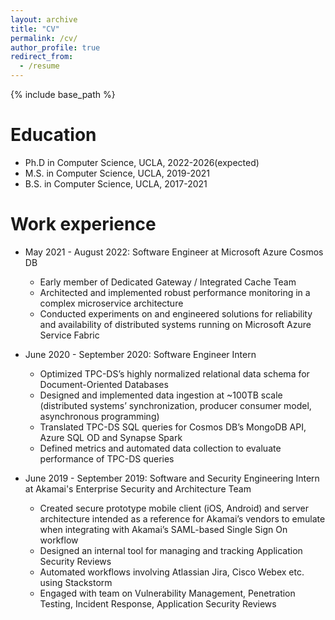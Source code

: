 ```yaml
---
layout: archive
title: "CV"
permalink: /cv/
author_profile: true
redirect_from:
  - /resume
---
```


{% include base_path %}

Education
======
* Ph.D in Computer Science, UCLA, 2022-2026(expected)
* M.S. in Computer Science, UCLA, 2019-2021
* B.S. in Computer Science, UCLA, 2017-2021

Work experience
======
* May 2021 - August 2022: Software Engineer at Microsoft Azure Cosmos DB
  * Early member of Dedicated Gateway / Integrated Cache Team
  * Architected and implemented robust performance monitoring in a complex microservice architecture
  * Conducted experiments on and engineered solutions for reliability and availability of distributed systems running on Microsoft Azure Service Fabric

* June 2020 - September 2020: Software Engineer Intern
  * Optimized TPC-DS’s highly normalized relational data schema for Document-Oriented Databases
  * Designed and implemented data ingestion at ~100TB scale (distributed systems’ synchronization, producer consumer model, asynchronous programming)
  * Translated TPC-DS SQL queries for Cosmos DB’s MongoDB API, Azure SQL OD and Synapse Spark
  * Defined metrics and automated data collection to evaluate performance of TPC-DS queries

* June 2019 - September 2019: Software and Security Engineering Intern at Akamai's Enterprise Security and Architecture Team
  * Created secure prototype mobile client (iOS, Android) and server architecture intended as a reference for Akamai’s vendors to emulate when integrating with Akamai’s SAML-based Single Sign On workflow
  * Designed an internal tool for managing and tracking Application Security Reviews
  * Automated workflows involving Atlassian Jira, Cisco Webex etc. using Stackstorm 
  * Engaged with team on Vulnerability Management, Penetration Testing, Incident Response, Application Security Reviews